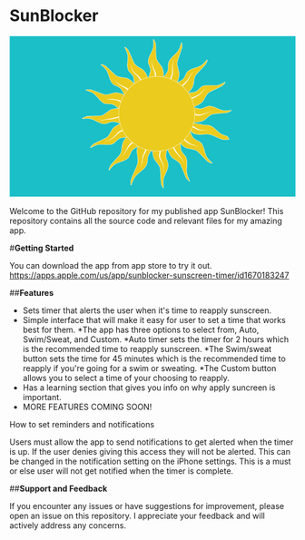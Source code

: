 # SunBlocker
![LogoImage](Icons/Logo.png)

Welcome to the GitHub repository for my published app SunBlocker! This repository contains all the source code and relevant files for my amazing app.

#**Getting Started**

You can download the app from app store to try it out. 
https://apps.apple.com/us/app/sunblocker-sunscreen-timer/id1670183247

##**Features**

* Sets timer that alerts the user when it's time to reapply sunscreen.
* Simple interface that will make it easy for user to set a time that works best for them. 
    *The app has three options to select from, Auto, Swim/Sweat, and Custom. 
    *Auto timer sets the timer for 2 hours which is the recommended time to reapply sunscreen. 
    *The Swim/sweat button sets the time for 45 minutes which is the recommended time to reapply if you're going for a swim or sweating. 
    *The Custom button allows you to select a time of your choosing to reapply.  
* Has a learning section that gives you info on why apply suncreen is important. 
* MORE FEATURES COMING SOON!

How to set reminders and notifications

Users must allow the app to send notifications to get alerted when the timer is up. If the user denies giving this access they will not be alerted. This can be changed in the notification setting on the iPhone settings. This is a must or else user will not get notified when the timer is complete. 

##**Support and Feedback**

If you encounter any issues or have suggestions for improvement, please open an issue on this repository. I appreciate your feedback and will actively address any concerns.
